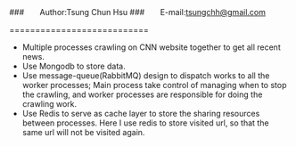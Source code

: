 ###　　Author:Tsung Chun Hsu
###　　E-mail:tsungchh@gmail.com

===========================


 *  Multiple processes crawling on CNN website together to get all recent news.
 *  Use Mongodb to store data.
 *  Use message-queue(RabbitMQ) design to dispatch works to all the worker processes; Main process take control of managing when to stop the crawling, and worker processes are responsible for doing the crawling work.
 *  Use Redis to serve as cache layer to store the sharing resources between processes. Here I use redis to store visited url, so that the same url will not be visited again.
